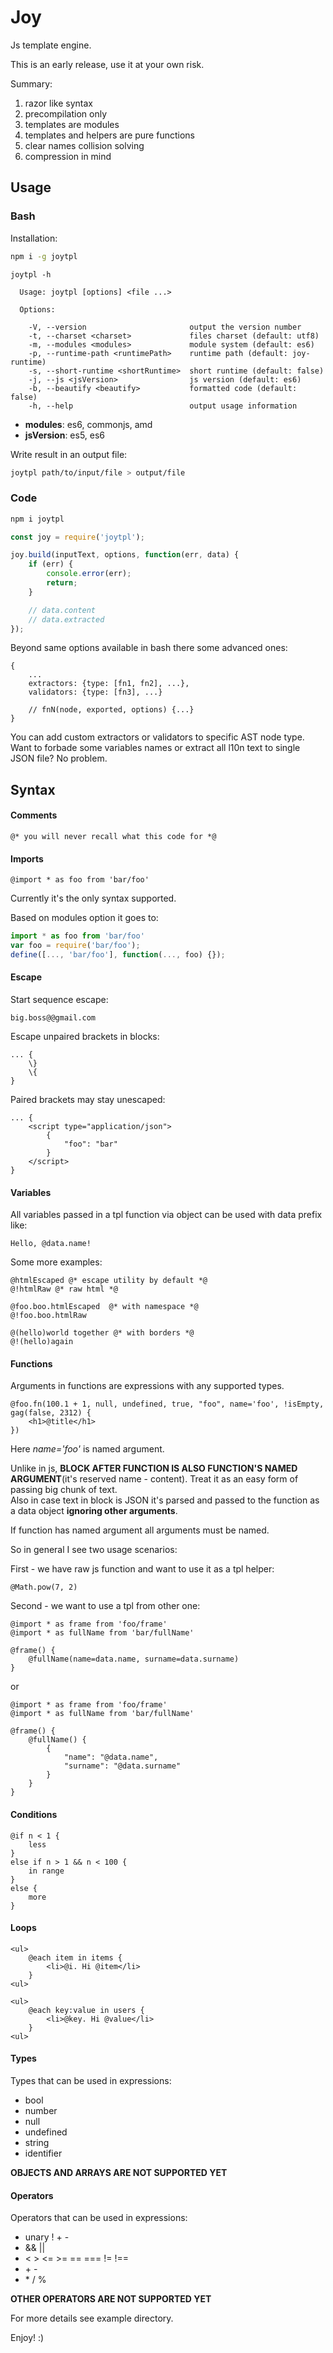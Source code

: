 # Joy

Js template engine.

This is an early release, use it at your own risk.

Summary:
1. razor like syntax
2. precompilation only
3. templates are modules
4. templates and helpers are pure functions
5. clear names collision solving
6. compression in mind

## Usage

### Bash

Installation:
```bash
npm i -g joytpl
```

```
joytpl -h

  Usage: joytpl [options] <file ...>

  Options:

    -V, --version                       output the version number
    -t, --charset <charset>             files charset (default: utf8)
    -m, --modules <modules>             module system (default: es6)
    -p, --runtime-path <runtimePath>    runtime path (default: joy-runtime)
    -s, --short-runtime <shortRuntime>  short runtime (default: false)
    -j, --js <jsVersion>                js version (default: es6)
    -b, --beautify <beautify>           formatted code (default: false)
    -h, --help                          output usage information
```

* **modules**: es6, commonjs, amd
* **jsVersion**: es5, es6

Write result in an output file:
```bash
joytpl path/to/input/file > output/file
```

### Code

```bash
npm i joytpl
```

```js
const joy = require('joytpl');

joy.build(inputText, options, function(err, data) {
    if (err) {
        console.error(err);
        return;
    }

    // data.content
    // data.extracted
});
```
Beyond same options available in bash there some advanced ones:
```
{
    ...
    extractors: {type: [fn1, fn2], ...},
    validators: {type: [fn3], ...}
    
    // fnN(node, exported, options) {...}
}
```
You can add custom extractors or validators to specific AST node type.  
Want to forbade some variables names or extract all l10n text to single JSON file? No problem.

## Syntax

#### Comments

```joy
@* you will never recall what this code for *@
```

#### Imports

```joy
@import * as foo from 'bar/foo' 
```
Currently it's the only syntax supported.

Based on modules option it goes to:
```js
import * as foo from 'bar/foo'
var foo = require('bar/foo');
define([..., 'bar/foo'], function(..., foo) {});
```

#### Escape

Start sequence escape:

```joy
big.boss@@gmail.com
```

Escape unpaired brackets in blocks:

```joy
... {
    \}
    \{
}
```

Paired brackets may stay unescaped:

```joy
... {
    <script type="application/json">
        {
            "foo": "bar"
        }
    </script>
}
```

#### Variables

All variables passed in a tpl function via object can be used with data prefix like:
```joy
Hello, @data.name!
```

Some more examples:

```joy
@htmlEscaped @* escape utility by default *@
@!htmlRaw @* raw html *@

@foo.boo.htmlEscaped  @* with namespace *@
@!foo.boo.htmlRaw

@(hello)world together @* with borders *@
@!(hello)again
```

#### Functions

Arguments in functions are expressions with any supported types.

```joy
@foo.fn(100.1 + 1, null, undefined, true, "foo", name='foo', !isEmpty, gag(false, 2312) {
    <h1>@title</h1>
})
```

Here _name='foo'_ is named argument.

Unlike in js, **BLOCK AFTER FUNCTION IS ALSO FUNCTION'S NAMED ARGUMENT**(it's reserved name - content). Treat it as an easy form of passing big chunk of text.  
Also in case text in block is JSON it's parsed and passed to the function as a data object **ignoring other arguments**.

If function has named argument all arguments must be named.

So in general I see two usage scenarios:

First - we have raw js function and want to use it as a tpl helper:
```joy
@Math.pow(7, 2)
```

Second - we want to use a tpl from other one:

```joy
@import * as frame from 'foo/frame'
@import * as fullName from 'bar/fullName'

@frame() {
    @fullName(name=data.name, surname=data.surname)
}
```

or

```joy
@import * as frame from 'foo/frame'
@import * as fullName from 'bar/fullName'

@frame() {
    @fullName() {
        {
            "name": "@data.name",
            "surname": "@data.surname"
        }
    }
}
```

#### Conditions

```joy
@if n < 1 {
    less
}
else if n > 1 && n < 100 {
    in range
}
else {
    more
}
```

#### Loops

```joy
<ul>
    @each item in items {
        <li>@i. Hi @item</li>
    }
<ul>
```

```joy
<ul>
    @each key:value in users {
        <li>@key. Hi @value</li>
    }
<ul>
```

#### Types

Types that can be used in expressions:

* bool
* number
* null
* undefined
* string
* identifier

**OBJECTS AND ARRAYS ARE NOT SUPPORTED YET**

#### Operators

Operators that can be used in expressions:

* unary ! + -
* && ||
* < > <= >= == === != !==
* \+ -
* \* / %

**OTHER OPERATORS ARE NOT SUPPORTED YET**

For more details see example directory.

Enjoy! :)
